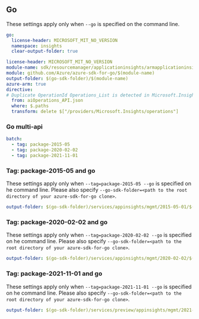 ## Go

These settings apply only when `--go` is specified on the command line.

``` yaml $(go) && !$(track2)
go:
  license-header: MICROSOFT_MIT_NO_VERSION
  namespace: insights
  clear-output-folder: true
```

```yaml $(go) && $(track2)
license-header: MICROSOFT_MIT_NO_VERSION
module-name: sdk/resourcemanager/applicationinsights/armapplicationinsights
module: github.com/Azure/azure-sdk-for-go/$(module-name)
output-folder: $(go-sdk-folder)/$(module-name)
azure-arm: true
directive:
# Duplicate OperationId Operations_List is detected in Microsoft.Insights/stable/2015-05-01/aiOperations_API.json and Microsoft.Insights/preview/2020-06-02-preview/livetoken_API.json
  from: aiOperations_API.json
  where: $.paths
  transform: delete $["/providers/Microsoft.Insights/operations"]
```

### Go multi-api

``` yaml $(go) && $(multiapi)
batch:
  - tag: package-2015-05
  - tag: package-2020-02-02
  - tag: package-2021-11-01
```

### Tag: package-2015-05 and go

These settings apply only when `--tag=package-2015-05 --go` is specified on he command line.
Please also specify `--go-sdk-folder=<path to the root directory of your azure-sdk-for-go clone>`.

``` yaml $(tag) == 'package-2015-05' && $(go)
output-folder: $(go-sdk-folder)/services/appinsights/mgmt/2015-05-01/$(namespace)
```

### Tag: package-2020-02-02 and go

These settings apply only when `--tag=package-2020-02-02 --go` is specified on he command line.
Please also specify `--go-sdk-folder=<path to the root directory of your azure-sdk-for-go clone>`.

``` yaml $(tag) == 'package-2020-02-02' && $(go)
output-folder: $(go-sdk-folder)/services/appinsights/mgmt/2020-02-02/$(namespace)
```

### Tag: package-2021-11-01 and go

These settings apply only when `--tag=package-2021-11-01 --go` is specified on he command line.
Please also specify `--go-sdk-folder=<path to the root directory of your azure-sdk-for-go clone>`.

``` yaml $(tag) == 'package-2021-11-01' && $(go)
output-folder: $(go-sdk-folder)/services/preview/appinsights/mgmt/2021-11-01-preview/$(namespace)
```